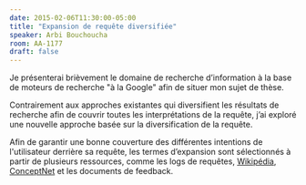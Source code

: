 ```yaml
---
date: 2015-02-06T11:30:00-05:00
title: "Expansion de requête diversifiée"
speaker: Arbi Bouchoucha
room: AA-1177
draft: false
---
```


Je présenterai brièvement le domaine de recherche d’information à la base de moteurs de recherche "à la Google" afin de situer mon sujet de thèse.

Contrairement aux approches existantes qui diversifient les résultats de recherche afin de couvrir toutes les interprétations de la requête, j’ai exploré une nouvelle approche basée sur la diversification de la requête.

Afin de garantir une bonne couverture des différentes intentions de l'utilisateur derrière sa requête, les termes d’expansion sont sélectionnés à partir de plusieurs ressources, comme les logs de requêtes, [Wikipédia](//wikipedia.org), [ConceptNet](//conceptnet5.media.mit.edu) et les documents de feedback.
